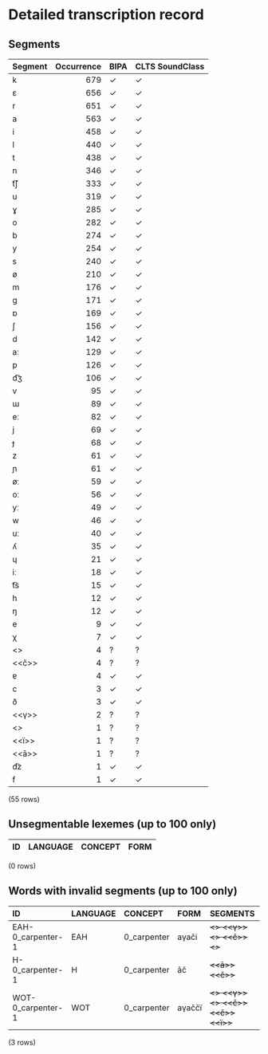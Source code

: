
# Detailed transcription record

## Segments

| Segment | Occurrence | BIPA | CLTS SoundClass |
|:----------|-------------:|:-------|:------------------|
| k | 679 | ✓ | ✓ |
| ɛ | 656 | ✓ | ✓ |
| r | 651 | ✓ | ✓ |
| a | 563 | ✓ | ✓ |
| i | 458 | ✓ | ✓ |
| l | 440 | ✓ | ✓ |
| t | 438 | ✓ | ✓ |
| n | 346 | ✓ | ✓ |
| t͡ʃ | 333 | ✓ | ✓ |
| u | 319 | ✓ | ✓ |
| ɣ | 285 | ✓ | ✓ |
| o | 282 | ✓ | ✓ |
| b | 274 | ✓ | ✓ |
| y | 254 | ✓ | ✓ |
| s | 240 | ✓ | ✓ |
| ø | 210 | ✓ | ✓ |
| m | 176 | ✓ | ✓ |
| ɡ | 171 | ✓ | ✓ |
| ɒ | 169 | ✓ | ✓ |
| ʃ | 156 | ✓ | ✓ |
| d | 142 | ✓ | ✓ |
| aː | 129 | ✓ | ✓ |
| p | 126 | ✓ | ✓ |
| d͡ʒ | 106 | ✓ | ✓ |
| v | 95 | ✓ | ✓ |
| ɯ | 89 | ✓ | ✓ |
| eː | 82 | ✓ | ✓ |
| j | 69 | ✓ | ✓ |
| ɟ | 68 | ✓ | ✓ |
| z | 61 | ✓ | ✓ |
| ɲ | 61 | ✓ | ✓ |
| øː | 59 | ✓ | ✓ |
| oː | 56 | ✓ | ✓ |
| yː | 49 | ✓ | ✓ |
| w | 46 | ✓ | ✓ |
| uː | 40 | ✓ | ✓ |
| ʎ | 35 | ✓ | ✓ |
| ɥ | 21 | ✓ | ✓ |
| iː | 18 | ✓ | ✓ |
| t͡s | 15 | ✓ | ✓ |
| h | 12 | ✓ | ✓ |
| ŋ | 12 | ✓ | ✓ |
| e | 9 | ✓ | ✓ |
| χ | 7 | ✓ | ✓ |
| <<a>> | 4 | ? | ? |
| <<č>> | 4 | ? | ? |
| ɐ | 4 | ✓ | ✓ |
| c | 3 | ✓ | ✓ |
| ð | 3 | ✓ | ✓ |
| <<γ>> | 2 | ? | ? |
| <<i>> | 1 | ? | ? |
| <<ï>> | 1 | ? | ? |
| <<ā>> | 1 | ? | ? |
| d͡z | 1 | ✓ | ✓ |
| f | 1 | ✓ | ✓ |

(55 rows)



## Unsegmentable lexemes (up to 100 only)

| ID | LANGUAGE | CONCEPT | FORM |
|------|------------|-----------|--------|

(0 rows)



## Words with invalid segments (up to 100 only)

| ID | LANGUAGE | CONCEPT | FORM | SEGMENTS |
|:------------------|:-----------|:------------|:-------|:------------------------------------------------------------------------------------------|
| EAH-0_carpenter-1 | EAH | 0_carpenter | aγači | <s> <<a>> </s> <s> <<γ>> </s> <s> <<a>> </s> <s> <<č>> </s> <s> <<i>> </s> |
| H-0_carpenter-1 | H | 0_carpenter | āč | <s> <<ā>> </s> <s> <<č>> </s> |
| WOT-0_carpenter-1 | WOT | 0_carpenter | aγaččï | <s> <<a>> </s> <s> <<γ>> </s> <s> <<a>> </s> <s> <<č>> </s> <s> <<č>> </s> <s> <<ï>> </s> |

(3 rows)



